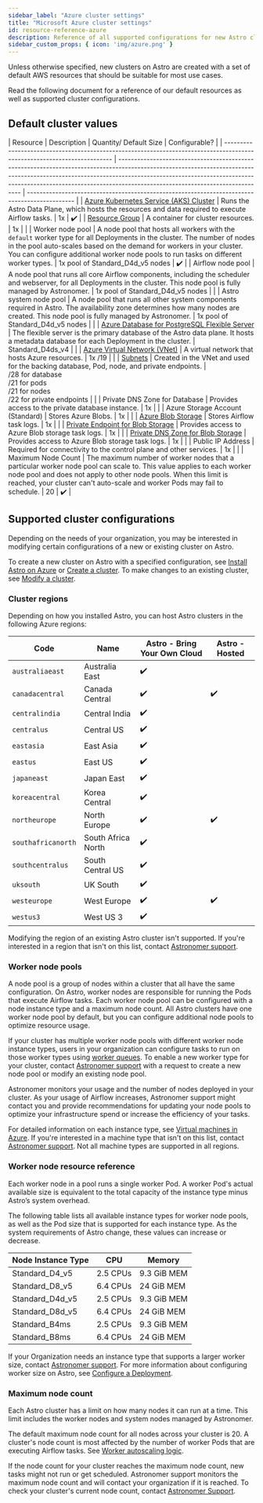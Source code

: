 ```yaml
---
sidebar_label: "Azure cluster settings"
title: "Microsoft Azure cluster settings"
id: resource-reference-azure
description: Reference of all supported configurations for new Astro clusters on Microsoft Azure.
sidebar_custom_props: { icon: 'img/azure.png' }
---
```


Unless otherwise specified, new clusters on Astro are created with a set of default AWS resources that should be suitable for most use cases.

Read the following document for a reference of our default resources as well as supported cluster configurations.

## Default cluster values

| Resource                                                                                                                 | Description                                                                                                                                                                                                                                                                               | Quantity/ Default Size                                                                        | Configurable? |
| ------------------------------------------------------------------------------------------------------------------------ | ----------------------------------------------------------------------------------------------------------------------------------------------------------------------------------------------------------------------------------------------------------------------------------------- | --------------------------------------------------------------------------------------------- |
| [Azure Kubernetes Service (AKS) Cluster](https://docs.microsoft.com/en-us/azure/aks/intro-kubernetes)                    | Runs the Astro Data Plane, which hosts the resources and data required to execute Airflow tasks.                                                                                                                                                                                          | 1x                                                                                            | ✔️             |
| [Resource Group](https://docs.microsoft.com/en-us/azure/azure-resource-manager/management/manage-resource-groups-portal) | A container for cluster resources.                                                                                                                                                                                                                                                        | 1x                                                                                            |               |
| Worker node pool                                                                                                         | A node pool that hosts all workers with the `default` worker type for all Deployments in the cluster. The number of nodes in the pool auto-scales based on the demand for workers in your cluster. You can configure additional worker node pools to run tasks on different worker types. | 1x pool of Standard_D4d_v5 nodes                                                              | ✔️             |
| Airflow node pool                                                                                                        | A node pool that runs all core Airflow components, including the scheduler and webserver, for all Deployments in the cluster. This node pool is fully managed by Astronomer.                                                                                                              | 1x pool of Standard_D4d_v5 nodes                                                              |               |
| Astro system node pool                                                                                                   | A node pool that runs all other system components required in Astro. The availability zone determines how many nodes are created. This node pool is fully managed by Astronomer.                                                                                                          | 1x pool of Standard_D4d_v5 nodes                                                              |               |
| [Azure Database for PostgreSQL Flexible Server](https://docs.microsoft.com/en-us/azure/postgresql/flexible-server/)      | The flexible server is the primary database of the Astro data plane. It hosts a metadata database for each Deployment in the cluster.                                                                                                                                                     | Standard_D4ds_v4                                                                              |               |
| [Azure Virtual Network (VNet)](https://docs.microsoft.com/en-us/azure/virtual-network/virtual-networks-overview)         | A virtual network that hosts Azure resources.                                                                                                                                                                                                                                             | 1x /19                                                                                        |               |
| [Subnets](https://docs.microsoft.com/en-us/azure/virtual-network/virtual-network-manage-subnet)                          | Created in the VNet and used for the backing database, Pod, node, and private endpoints.                                                                                                                                                                                                  | <br />/28 for database <br />/21 for pods <br />/21 for nodes <br />/22 for private endpoints |               |
| Private DNS Zone for Database                                                                                            | Provides access to the private database instance.                                                                                                                                                                                                                                         | 1x                                                                                            |               |
| Azure Storage Account (Standard)                                                                                         | Stores Azure Blobs.                                                                                                                                                                                                                                                                       | 1x                                                                                            |               |
| [Azure Blob Storage](https://docs.microsoft.com/en-us/azure/storage/blobs/storage-blobs-introduction)                    | Stores Airflow task logs.                                                                                                                                                                                                                                                                 | 1x                                                                                            |               |
| [Private Endpoint for Blob Storage](https://docs.microsoft.com/en-us/azure/storage/common/storage-private-endpoints)     | Provides access to Azure Blob storage task logs.                                                                                                                                                                                                                                          | 1x                                                                                            |               |
| [Private DNS Zone for Blob Storage](https://docs.microsoft.com/en-us/azure/private-link/private-endpoint-dns)            | Provides access to Azure Blob storage task logs.                                                                                                                                                                                                                                          | 1x                                                                                            |               |
| Public IP Address                                                                                                        | Required for connectivity to the control plane and other services.                                                                                                                                                                                                                        | 1x                                                                                            |               |
| Maximum Node Count                                                                                                       | The maximum number of worker nodes that a particular worker node pool can scale to. This value applies to each worker node pool and does not apply to other node pools. When this limit is reached, your cluster can't auto-scale and worker Pods may fail to schedule.                   | 20                                                                                            | ✔️             |

## Supported cluster configurations

Depending on the needs of your organization, you may be interested in modifying certain configurations of a new or existing cluster on Astro.

To create a new cluster on Astro with a specified configuration, see [Install Astro on Azure](install-azure.md) or [Create a cluster](create-cluster.md). To make changes to an existing cluster, see [Modify a cluster](modify-cluster.md).

### Cluster regions

Depending on how you installed Astro, you can host Astro clusters in the following Azure regions:

| Code               | Name               | Astro - Bring Your Own Cloud | Astro - Hosted |
| ------------------ | ------------------ | ---------------------------- | -------------- |
| `australiaeast`    | Australia East     | ✔️                            |                |
| `canadacentral`    | Canada Central     | ✔️                            | ✔️              |
| `centralindia`     | Central India      | ✔️                            |                |
| `centralus`        | Central US         | ✔️                            |                |
| `eastasia`         | East Asia          | ✔️                            |                |
| `eastus`           | East US            | ✔️                            |                |
| `japaneast`        | Japan East         | ✔️                            |                |
| `koreacentral`     | Korea Central      | ✔️                            |                |
| `northeurope`      | North Europe       | ✔️                            | ✔️              |
| `southafricanorth` | South Africa North | ✔️                            |                |
| `southcentralus`   | South Central US   | ✔️                            |                |
| `uksouth`          | UK South           | ✔️                            |                |
| `westeurope`       | West Europe        | ✔️                            | ✔️              |
| `westus3`          | West US 3          | ✔️                            |                |

Modifying the region of an existing Astro cluster isn't supported. If you're interested in a region that isn't on this list, contact [Astronomer support](https://cloud.astronomer.io/support).

### Worker node pools

A node pool is a group of nodes within a cluster that all have the same configuration. On Astro, worker nodes are responsible for running the Pods that execute Airflow tasks. Each worker node pool can be configured with a node instance type and a maximum node count. All Astro clusters have one worker node pool by default, but you can configure additional node pools to optimize resource usage.

If your cluster has multiple worker node pools with different worker node instance types, users in your organization can configure tasks to run on those worker types using [worker queues](configure-deployment-resources.md#worker-queues). To enable a new worker type for your cluster, contact [Astronomer support](https://cloud.astronomer.io/support) with a request to create a new node pool or modify an existing node pool.

Astronomer monitors your usage and the number of nodes deployed in your cluster. As your usage of Airflow increases, Astronomer support might contact you and provide recommendations for updating your node pools to optimize your infrastructure spend or increase the efficiency of your tasks.

For detailed information on each instance type, see [Virtual machines in Azure](https://docs.microsoft.com/en-us/azure/virtual-machines/). If you're interested in a machine type that isn't on this list, contact [Astronomer support](https://cloud.astronomer.io/support). Not all machine types are supported in all regions.

### Worker node resource reference

Each worker node in a pool runs a single worker Pod. A worker Pod's actual available size is equivalent to the total capacity of the instance type minus Astro’s system overhead.

The following table lists all available instance types for worker node pools, as well as the Pod size that is supported for each instance type. As the system requirements of Astro change, these values can increase or decrease.

| Node Instance Type | CPU      | Memory      |
| ------------------ | -------- | ----------- |
| Standard_D4_v5     | 2.5 CPUs | 9.3 GiB MEM |
| Standard_D8_v5     | 6.4 CPUs | 24 GiB MEM  |
| Standard_D4d_v5    | 2.5 CPUs | 9.3 GiB MEM |
| Standard_D8d_v5    | 6.4 CPUs | 24 GiB MEM  |
| Standard_B4ms      | 2.5 CPUs | 9.3 GiB MEM |
| Standard_B8ms      | 6.4 CPUs | 24 GiB MEM  |

If your Organization needs an instance type that supports a larger worker size, contact [Astronomer support](https://support.astronomer.io). For more information about configuring worker size on Astro, see [Configure a Deployment](configure-deployment-resources.md).

### Maximum node count

Each Astro cluster has a limit on how many nodes it can run at a time. This limit includes the worker nodes and system nodes managed by Astronomer.

The default maximum node count for all nodes across your cluster is 20. A cluster's node count is most affected by the number of worker Pods that are executing Airflow tasks. See [Worker autoscaling logic](configure-worker-queues.md#worker-autoscaling-logic).

If the node count for your cluster reaches the maximum node count, new tasks might not run or get scheduled. Astronomer support monitors the maximum node count and will contact your organization if it is reached. To check your cluster's current node count, contact [Astronomer Support](https://cloud.astronomer.io/support).
